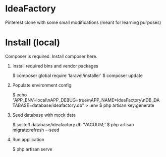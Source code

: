 # IdeaFactory
Pinterest clone with some small modifications (meant for learning purposes)

# Install (local)
Composer is required. Install composer here.

1. Install required bins and vendor packages

    $ composer global require 'laravel/installer'
    $ composer update

2. Populate environment config

    $ echo "APP_ENV=local\nAPP_DEBUG=true\nAPP_NAME=IdeaFactory\nDB_DATABASE=database/ideafactory.db" > .env
    $ php artisan key:generate

2. Seed database with mock data

    $ sqlite3 database/ideafactory.db 'VACUUM;'
    $ php artisan migrate:refresh --seed

3. Run application

    $ php artisan serve
